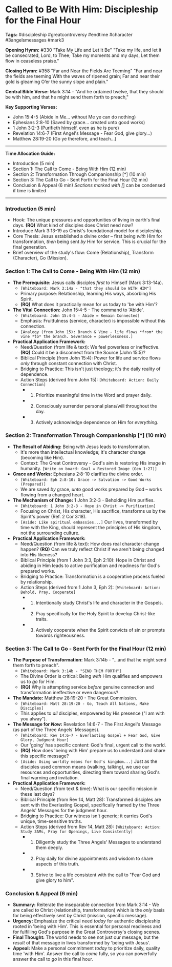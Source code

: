 # Called to Be With Him: Discipleship for the Final Hour

**Tags:** #discipleship #greatcontroversy #endtime #character #3angelsmessages
#mark3

**Opening Hymn:** #330 "Take My Life and Let It Be" "Take my life, and let it be
consecrated, Lord, to Thee; Take my moments and my days, Let them flow in
ceaseless praise."

**Closing Hymn:** #358 "Far and Near the Fields Are Teeming" "Far and near the
fields are teeming With the waves of ripened grain; Far and near their gold is
gleaming O’er the sunny slope and plain."

**Central Bible Verse:** Mark 3:14 - "And he ordained twelve, that they should
be with him, and that he might send them forth to preach,"

**Key Supporting Verses:**

- John 15:4-5 (Abide in Me... without Me ye can do nothing)
- Ephesians 2:8-10 (Saved by grace... created unto good works)
- 1 John 3:2-3 (Purifieth himself, even as he is pure)
- Revelation 14:6-7 (First Angel's Message - Fear God, give glory...)
- Matthew 28:19-20 (Go ye therefore, and teach...)

---

**Time Allocation Guide:**

- Introduction (5 min)
- Section 1: The Call to Come - Being With Him (12 min)
- Section 2: Transformation Through Companionship [*] (10 min)
- Section 3: The Call to Go - Sent Forth for the Final Hour (12 min)
- Conclusion & Appeal (6 min) _Sections marked with [_] can be condensed if time
  is limited

---

### Introduction (5 min)

- Hook: The unique pressures and opportunities of living in earth's final days.
  **(RQ)** What kind of disciples does Christ need now?
- Introduce Mark 3:13-19 as Christ's foundational model for discipleship.
- Core Thesis: Jesus established a divine order – first being _with_ Him for
  transformation, _then_ being sent _by_ Him for service. This is crucial for
  the final generation.
- Brief overview of the study's flow: Come (Relationship), Transform
  (Character), Go (Mission).

### Section 1: The Call to Come - Being With Him (12 min)

- **The Prerequisite:** Jesus calls disciples _first_ to Himself (Mark
  3:13-14a).
  - `[Whiteboard: Mark 3:14a - "that they should be WITH HIM"]`
  - Primary purpose: Relationship, learning His ways, absorbing His Spirit.
  - **(RQ)** What does it practically mean for us today to 'be with Him'?
- **The Vital Connection:** John 15:4-5 - The command to 'Abide'.
  - `[Whiteboard: John 15:4-5 - Abide = Remain Connected]`
  - Emphasis: Fruitfulness (service, character) is impossible without this
    connection.
  - `[Analogy (from John 15): Branch & Vine - life flows *from* the vine *to* the branch. Severance = powerlessness.]`
- **Practical Application Framework:**
  - Need/Question (from life & text): We feel powerless or ineffective. **(RQ)**
    Could it be a disconnect from the Source (John 15:5)?
  - Biblical Principle (from John 15:4): Power for life and service flows _only_
    through constant connection with Christ.
  - Bridging to Practice: This isn't just theology; it's the daily reality of
    dependence.
  - Action Steps (derived from John 15):
    `[Whiteboard: Action: Daily Connection]`
    - 1. Prioritize meaningful time in the Word and prayer daily.
    - 2. Consciously surrender personal plans/will throughout the day.
    - 3. Actively acknowledge dependence on Him for _everything_.

### Section 2: Transformation Through Companionship [*] (10 min)

- **The Result of Abiding:** Being _with_ Jesus leads to transformation.
  - It's more than intellectual knowledge; it's character change (becoming like
    Him).
  - Context: The Great Controversy - God's aim is restoring His image in
    humanity. `[Write on board: Goal = Restored Image (Gen 1:27)]`
- **Grace and Works:** Ephesians 2:8-10 clarifies the divine order.
  - `[Whiteboard: Eph 2:8-10: Grace -> Salvation -> Good Works (Prepared)]`
  - We are saved _by_ grace, _unto_ good works prepared by God – works flowing
    from a changed heart.
- **The Mechanism of Change:** 1 John 3:2-3 - Beholding Him purifies.
  - `[Whiteboard: 1 John 3:2-3 - Hope in Christ -> Purification]`
  - Focusing on Christ, His character, His sacrifice, transforms us by the
    Spirit's power (Ref. 2 Cor 3:18).
  - `[Aside: Like spiritual embassies...]` Our lives, transformed by time with
    the King, should represent the principles of His kingdom, not the
    surrounding culture.
- **Practical Application Framework:**
  - Need/Question (from life & text): How does real character change happen?
    **(RQ)** Can we truly reflect Christ if we aren't being changed into His
    likeness?
  - Biblical Principle (from 1 John 3:3, Eph 2:10): Hope in Christ and abiding
    in Him leads to active purification and readiness for God's prepared works.
  - Bridging to Practice: Transformation is a cooperative process fueled by
    relationship.
  - Action Steps (derived from 1 John 3, Eph 2):
    `[Whiteboard: Action: Behold, Pray, Cooperate]`
    - 1. Intentionally study Christ's life and character in the Gospels.
    - 2. Pray specifically for the Holy Spirit to develop Christ-like traits.
    - 3. Actively cooperate when the Spirit convicts of sin or prompts towards
         righteousness.

### Section 3: The Call to Go - Sent Forth for the Final Hour (12 min)

- **The Purpose of Transformation:** Mark 3:14b - "...and that he might send
  them forth to preach".
  - `[Whiteboard: Mark 3:14b - "SEND THEM FORTH"]`
  - The Divine Order is critical: Being _with_ Him qualifies and empowers us to
    _go_ for Him.
  - **(RQ)** Why is attempting service _before_ genuine connection and
    transformation ineffective or even dangerous?
- **The Mandate:** Matthew 28:19-20 - The Great Commission.
  - `[Whiteboard: Matt 28:19-20 - Go, Teach All Nations, Make Disciples]`
  - This applies to _all_ disciples, empowered by His presence ("I am with you
    alway").
- **The Message for _Now_:** Revelation 14:6-7 - The First Angel's Message (as
  part of the Three Angels' Messages).
  - `[Whiteboard: Rev 14:6-7 - Everlasting Gospel + Fear God, Give Glory, Judgment Hour]`
  - Our 'going' has specific content: God's final, urgent call to the world.
  - **(RQ)** How does 'being with Him' prepare us to understand and share this
    specific message?
  - `[Aside: Using worldly means for God's kingdom...]` Just as the disciples
    used common means (walking, talking), we use our resources and
    opportunities, directing them toward sharing God's final warning and
    invitation.
- **Practical Application Framework:**
  - Need/Question (from text & time): What is our specific mission in these last
    days?
  - Biblical Principle (from Rev 14, Matt 28): Transformed disciples are sent
    with the Everlasting Gospel, specifically framed by the Three Angels'
    Messages for the judgment hour.
  - Bridging to Practice: Our witness isn't generic; it carries God's unique,
    time-sensitive truths.
  - Action Steps (derived from Rev 14, Matt 28):
    `[Whiteboard: Action: Study 3AMs, Pray for Openings, Live Consistently]`
    - 1. Diligently study the Three Angels' Messages to understand them deeply.
    - 2. Pray daily for divine appointments and wisdom to share aspects of this
         truth.
    - 3. Strive to live a life consistent with the call to "Fear God and give
         glory to him".

### Conclusion & Appeal (6 min)

- **Summary:** Reiterate the inseparable connection from Mark 3:14 - We are
  called _to_ Christ (relationship, transformation) which is the _only_ basis
  for being effectively sent _by_ Christ (mission, specific message).
- **Urgency:** Emphasize the critical need _today_ for authentic discipleship
  rooted in 'being with Him'. This is essential for personal readiness and for
  fulfilling God's purpose in the Great Controversy's closing scenes.
- **Final Thought:** The world needs to see not just our message, but the
  _result_ of that message in lives transformed by 'being with Jesus'.
- **Appeal:** Make a personal commitment _today_ to prioritize daily, quality
  time 'with Him'. Answer the call to _come_ fully, so you can powerfully answer
  the call to _go_ in this final hour.
